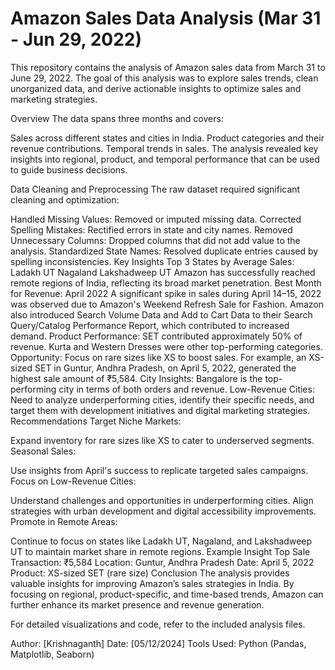 # Amazon Sales Data Analysis (Mar 31 - Jun 29, 2022)
This repository contains the analysis of Amazon sales data from March 31 to June 29, 2022. The goal of this analysis was to explore sales trends, clean unorganized data, and derive actionable insights to optimize sales and marketing strategies.

Overview
The data spans three months and covers:

Sales across different states and cities in India.
Product categories and their revenue contributions.
Temporal trends in sales.
The analysis revealed key insights into regional, product, and temporal performance that can be used to guide business decisions.

Data Cleaning and Preprocessing
The raw dataset required significant cleaning and optimization:

Handled Missing Values: Removed or imputed missing data.
Corrected Spelling Mistakes: Rectified errors in state and city names.
Removed Unnecessary Columns: Dropped columns that did not add value to the analysis.
Standardized State Names: Resolved duplicate entries caused by spelling inconsistencies.
Key Insights
Top 3 States by Average Sales:
Ladakh UT
Nagaland
Lakshadweep UT
Amazon has successfully reached remote regions of India, reflecting its broad market penetration.
Best Month for Revenue: April 2022
A significant spike in sales during April 14–15, 2022 was observed due to Amazon's Weekend Refresh Sale for Fashion.
Amazon also introduced Search Volume Data and Add to Cart Data to their Search Query/Catalog Performance Report, which contributed to increased demand.
Product Performance:
SET contributed approximately 50% of revenue.
Kurta and Western Dresses were other top-performing categories.
Opportunity: Focus on rare sizes like XS to boost sales. For example, an XS-sized SET in Guntur, Andhra Pradesh, on April 5, 2022, generated the highest sale amount of ₹5,584.
City Insights:
Bangalore is the top-performing city in terms of both orders and revenue.
Low-Revenue Cities: Need to analyze underperforming cities, identify their specific needs, and target them with development initiatives and digital marketing strategies.
Recommendations
Target Niche Markets:

Expand inventory for rare sizes like XS to cater to underserved segments.
Seasonal Sales:

Use insights from April's success to replicate targeted sales campaigns.
Focus on Low-Revenue Cities:

Understand challenges and opportunities in underperforming cities. Align strategies with urban development and digital accessibility improvements.
Promote in Remote Areas:

Continue to focus on states like Ladakh UT, Nagaland, and Lakshadweep UT to maintain market share in remote regions.
Example Insight
Top Sale Transaction: ₹5,584
Location: Guntur, Andhra Pradesh
Date: April 5, 2022
Product: XS-sized SET (rare size)
Conclusion
The analysis provides valuable insights for improving Amazon’s sales strategies in India. By focusing on regional, product-specific, and time-based trends, Amazon can further enhance its market presence and revenue generation.

For detailed visualizations and code, refer to the included analysis files.

Author: [Krishnaganth]
Date: [05/12/2024]
Tools Used: Python (Pandas, Matplotlib, Seaborn)







